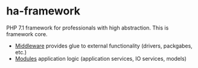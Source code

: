 # ha-framework
PHP 7.1 framework for professionals with high abstraction. This is framework core.



- [Middleware](docs/middleware.md) provides glue to external functionality (drivers, packgabes, etc.)
- [Modules](docs/moduless.md) application logic (application services, IO services, models)
